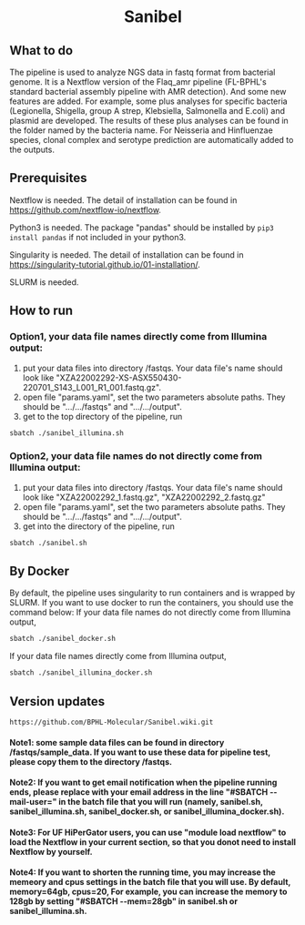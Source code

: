 <h1 align="center">Sanibel</h1>

## What to do
The pipeline is used to analyze NGS data in fastq format from bacterial genome. It is a Nextflow version of the Flaq_amr pipeline (FL-BPHL's standard bacterial assembly pipeline with AMR detection). And some new features are added. For example, some plus analyses for specific bacteria (Legionella, Shigella, group A strep, Klebsiella, Salmonella and E.coli) and plasmid are developed. The results of these plus analyses can be found in the folder named by the bacteria name. For Neisseria and Hinfluenzae species, clonal complex and serotype prediction are automatically added to the outputs.   

## Prerequisites
Nextflow is needed. The detail of installation can be found in https://github.com/nextflow-io/nextflow.

Python3 is needed. The package "pandas" should be installed by ``` pip3 install pandas ``` if not included in your python3.

Singularity is needed. The detail of installation can be found in https://singularity-tutorial.github.io/01-installation/.

SLURM is needed.


## How to run

### Option1, your data file names directly come from Illumina output: 
1. put your data files into directory /fastqs. Your data file's name should look like "XZA22002292-XS-ASX550430-220701_S143_L001_R1_001.fastq.gz". 
2. open file "params.yaml", set the two parameters absolute paths. They should be ".../.../fastqs" and ".../.../output". 
3. get to the top directory of the pipeline, run 
```bash
sbatch ./sanibel_illumina.sh
```
### Option2, your data file names do not directly come from Illumina output: 
1. put your data files into directory /fastqs. Your data file's name should look like "XZA22002292_1.fastq.gz", "XZA22002292_2.fastq.gz" 
2. open file "params.yaml", set the two parameters absolute paths. They should be ".../.../fastqs" and ".../.../output". 
3. get into the directory of the pipeline, run 
```bash
sbatch ./sanibel.sh
```

## By Docker
By default, the pipeline uses singularity to run containers and is wrapped by SLURM. If you want to use docker to run the containers, you should use the command below:
If your data file names do not directly come from Illumina output,
```bash
sbatch ./sanibel_docker.sh
```
If your data file names directly come from Illumina output,
```bash
sbatch ./sanibel_illumina_docker.sh
```

## Version updates
    https://github.com/BPHL-Molecular/Sanibel.wiki.git
    
#### Note1: some sample data files can be found in directory /fastqs/sample_data. If you want to use these data for pipeline test, please copy them to the directory /fastqs.
#### Note2: If you want to get email notification when the pipeline running ends, please replace <EMAIL> with your email address in the line "#SBATCH --mail-user=<EMAIL>" in the batch file that you will run (namely, sanibel.sh, sanibel_illumina.sh, sanibel_docker.sh, or sanibel_illumina_docker.sh). 
#### Note3: For UF HiPerGator users, you can use "module load nextflow" to load the Nextflow in your current section, so that you donot need to install Nextflow by yourself.
#### Note4: If you want to shorten the running time, you may increase the memeory and cpus settings in the batch file that you will use. By default, memory=64gb, cpus=20, For example, you can increase the memory to 128gb by setting "#SBATCH --mem=28gb" in sanibel.sh or sanibel_illumina.sh. 